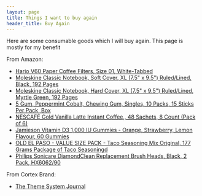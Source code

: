```yaml
---
layout: page
title: Things I want to buy again
header_title: Buy Again
---
```


Here are some consumable goods which I will buy again. This page is mostly for my benefit


From Amazon:
- [Hario V60 Paper Coffee Filters, Size 01, White-Tabbed](https://www.amazon.ca/gp/product/B001U7CVEA)
- [Moleskine Classic Notebook, Soft Cover, XL (7.5" x 9.5") Ruled/Lined, Black, 192 Pages](https://www.amazon.ca/gp/product/8883707222)
- [Moleskine Classic Notebook, Hard Cover, XL (7.5" x 9.5") Ruled/Lined, Myrtle Green, 192 Pages](https://www.amazon.ca/gp/product/B07J3KHV76)
- [5 Gum, Peppermint Cobalt, Chewing Gum, Singles, 10 Packs, 15 Sticks Per Pack, Box](https://www.amazon.ca/dp/B00HQXVCHY)
- [NESCAFÉ Gold Vanilla Latte Instant Coffee,, 48 Sachets, 8 Count (Pack of 6)](https://www.amazon.ca/dp/B00FLSPGUK)
- [Jamieson Vitamin D3 1,000 IU Gummies - Orange, Strawberry, Lemon Flavour, 60 Gummies](https://www.amazon.ca/dp/B00FLSPGUK)
- [OLD EL PASO - VALUE SIZE PACK - Taco Seasoning Mix Original, 177 Grams Package of Taco Seasoningd](https://www.amazon.ca/dp/B0BT8BF7FT)
- [Philips Sonicare DiamondClean Replacement Brush Heads, Black, 2 Pack, HX6062/90](https://www.amazon.ca/dp/B0BT8BF7FT)

From Cortex Brand:
- [The Theme System Journal](https://cottonbureau.com/p/TZ4WZJ/journal/the-theme-system-journal#/6880807/grey-paper-standard-journal)